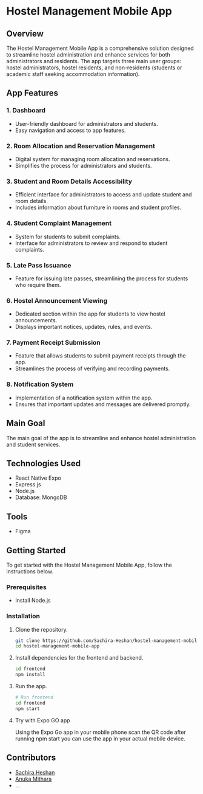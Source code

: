 # Hostel Management Mobile App

## Overview

The Hostel Management Mobile App is a comprehensive solution designed to streamline hostel administration and enhance services for both administrators and residents. The app targets three main user groups: hostel administrators, hostel residents, and non-residents (students or academic staff seeking accommodation information).

## App Features

### 1. Dashboard

-  User-friendly dashboard for administrators and students.
-  Easy navigation and access to app features.

### 2. Room Allocation and Reservation Management

-  Digital system for managing room allocation and reservations.
-  Simplifies the process for administrators and students.

### 3. Student and Room Details Accessibility

-  Efficient interface for administrators to access and update student and room details.
-  Includes information about furniture in rooms and student profiles.

### 4. Student Complaint Management

-  System for students to submit complaints.
-  Interface for administrators to review and respond to student complaints.

### 5. Late Pass Issuance

-  Feature for issuing late passes, streamlining the process for students who require them.

### 6. Hostel Announcement Viewing

-  Dedicated section within the app for students to view hostel announcements.
-  Displays important notices, updates, rules, and events.

### 7. Payment Receipt Submission

-  Feature that allows students to submit payment receipts through the app.
-  Streamlines the process of verifying and recording payments.

### 8. Notification System

-  Implementation of a notification system within the app.
-  Ensures that important updates and messages are delivered promptly.

## Main Goal

The main goal of the app is to streamline and enhance hostel administration and student services.

## Technologies Used

-  React Native Expo
-  Express.js
-  Node.js
-  Database: MongoDB

## Tools

-  Figma

## Getting Started

To get started with the Hostel Management Mobile App, follow the instructions below.

### Prerequisites

-  Install Node.js

### Installation

1. Clone the repository.

   ```bash
   git clone https://github.com/Sachira-Heshan/hostel-management-mobile-app.git
   cd hostel-management-mobile-app
   ```

2. Install dependencies for the frontend and backend.

   ```bash
   cd frontend
   npm install
   ```

3. Run the app.

   ```bash
   # Run frontend
   cd frontend
   npm start
   ```

4. Try with Expo GO app

   Using the Expo Go app in your mobile phone scan the QR code after running npm start
   you can use the app in your actual mobile device.

## Contributors

-  [Sachira Heshan](https://github.com/Sachira-Heshan)
-  [Anuka Mithara](https://github.com/AnukaMithara)
-  ...
